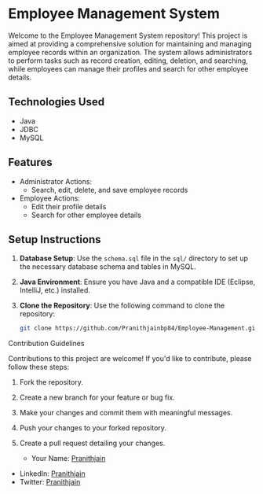 
# Employee Management System

Welcome to the Employee Management System repository! This project is aimed at providing a comprehensive solution for maintaining and managing employee records within an organization. The system allows administrators to perform tasks such as record creation, editing, deletion, and searching, while employees can manage their profiles and search for other employee details.

## Technologies Used

- Java
- JDBC
- MySQL

## Features

- Administrator Actions:
  - Search, edit, delete, and save employee records
- Employee Actions:
  - Edit their profile details
  - Search for other employee details

## Setup Instructions

1. **Database Setup**: Use the `schema.sql` file in the `sql/` directory to set up the necessary database schema and tables in MySQL.

2. **Java Environment**: Ensure you have Java and a compatible IDE (Eclipse, IntelliJ, etc.) installed.

3. **Clone the Repository**: Use the following command to clone the repository:

   ```bash
   git clone https://github.com/Pranithjainbp84/Employee-Management.git

Contribution Guidelines

Contributions to this project are welcome! If you'd like to contribute, please follow these steps:

1. Fork the repository.
2. Create a new branch for your feature or bug fix.
3. Make your changes and commit them with meaningful messages.
4. Push your changes to your forked repository.
5. Create a pull request detailing your changes.

   - Your Name: [Pranithjain](mailto:pranithjainbp84@gmail.com)
- LinkedIn: [Pranithjain](https://www.linkedin.com/in/pranith-jain-bp-a2704024b/)
- Twitter: [Pranithjain](https://twitter.com/PranithJain84/)
